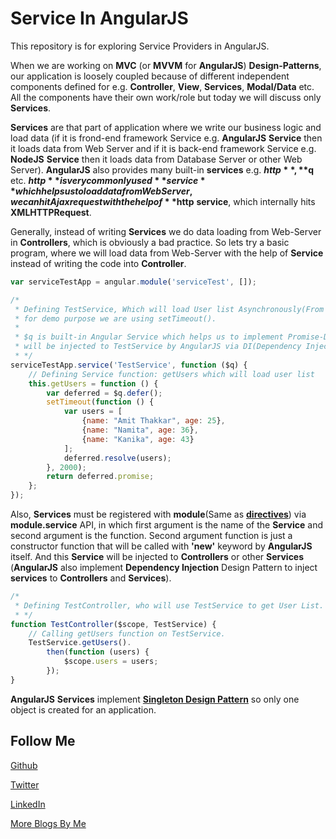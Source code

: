 Service In AngularJS
====================

This repository is for exploring Service Providers in AngularJS.

When we are working on **MVC** (or **MVVM** for **AngularJS**) **Design-Patterns**, our application is loosely coupled because of  different independent components defined for e.g. **Controller**, **View**, **Services**, **Modal/Data** etc. All the components have their own work/role but today we will discuss only **Services**.

**Services** are that part of application where we write our business logic and load data (if it is frond-end framework Service e.g. **AngularJS** **Service** then it loads data from Web Server and if it is back-end framework Service e.g. **NodeJS** **Service** then it loads data from Database Server or other Web Server). **AngularJS** also provides many built-in **services** e.g. **$http**, **$q** etc. **$http** is very commonly used **service** which helps us to load data from Web Server, we can hit Ajax request with the help of **$http** **service**, which internally hits **XMLHTTPRequest**.

Generally, instead of writing **Services**  we do data loading from Web-Server in **Controllers**, which is obviously a bad practice. So lets try a basic program, where we will load data from Web-Server with the help of **Service** instead of writing the code into **Controller**.

```JavaScript
var serviceTestApp = angular.module('serviceTest', []);

/*
 * Defining TestService, Which will load User list Asynchronously(From Web-Server).
 * for demo purpose we are using setTimeout().
 *
 * $q is built-in Angular Service which helps us to implement Promise-Defer Design Pattern and
 * will be injected to TestService by AngularJS via DI(Dependency Injection) Design Pattern.
 * */
serviceTestApp.service('TestService', function ($q) {
    // Defining Service function: getUsers which will load user list
    this.getUsers = function () {
        var deferred = $q.defer();
        setTimeout(function () {
            var users = [
                {name: "Amit Thakkar", age: 25},
                {name: "Namita", age: 36},
                {name: "Kanika", age: 43}
            ];
            deferred.resolve(users);
        }, 2000);
        return deferred.promise;
    };
});
```

Also, **Services** must be registered with **module**(Same as **[directives](http://codechutney.in/blog/angularjs/component-in-angularjs/)**) via **module.service** API, in which first argument is the name of the **Service** and second argument is the function. Second argument function is just a constructor function that will be called with **'new'** keyword by **AngularJS** itself. And this **Service** will be injected to **Controllers** or other **Services** (**AngularJS** also implement **Dependency Injection** Design Pattern to inject **services** to **Controllers** and **Services**).

```JavaScript
/*
 * Defining TestController, who will use TestService to get User List.
 * */
function TestController($scope, TestService) {
    // Calling getUsers function on TestService.
    TestService.getUsers().
        then(function (users) {
            $scope.users = users;
        });
}
```

**AngularJS** **Services** implement **[Singleton Design Pattern](http://codechutney.in/blog/nodejs/singleton-pattern-with-javascript/)** so only one object is created for an application.

Follow Me
---
[Github](https://github.com/AmitThakkar)

[Twitter](https://twitter.com/amit_thakkar01)

[LinkedIn](https://in.linkedin.com/in/amitthakkar01)

[More Blogs By Me](http://amitthakkar.github.io/)